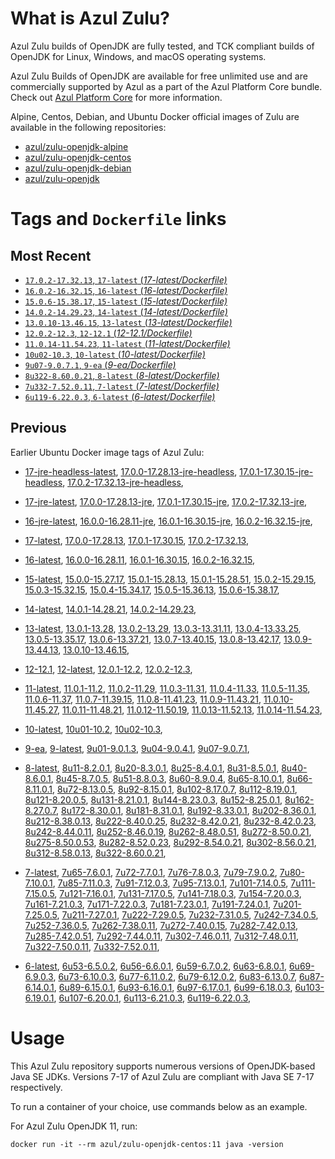 What is Azul Zulu? 
======================================

Azul Zulu builds of OpenJDK are fully tested, and TCK compliant builds of OpenJDK for Linux, Windows, and macOS operating systems.

Azul Zulu Builds of OpenJDK are available for free unlimited use and are commercially supported by Azul as a part of the Azul Platform Core bundle.
Check out [Azul Platform Core][3] for more information.

Alpine, Centos, Debian, and Ubuntu Docker official images of Zulu are available in the following repositories:

  * [azul/zulu-openjdk-alpine][4]
  * [azul/zulu-openjdk-centos][5]
  * [azul/zulu-openjdk-debian][6]
  * [azul/zulu-openjdk][7]

Tags and `Dockerfile` links
===========================

Most Recent
-----------
 
   * [`17.0.2-17.32.13`, `17-latest` (*17-latest/Dockerfile)*][10]
   * [`16.0.2-16.32.15`, `16-latest` (*16-latest/Dockerfile)*][22]
   * [`15.0.6-15.38.17`, `15-latest` (*15-latest/Dockerfile)*][30]
   * [`14.0.2-14.29.23`, `14-latest` (*14-latest/Dockerfile)*][39]
   * [`13.0.10-13.46.15`, `13-latest` (*13-latest/Dockerfile)*][42]
   * [`12.0.2-12.3`, `12-12.1` (*12-12.1/Dockerfile)*][53]
   * [`11.0.14-11.54.23`, `11-latest` (*11-latest/Dockerfile)*][57]
   * [`10u02-10.3`, `10-latest` (*10-latest/Dockerfile)*][72]
   * [`9u07-9.0.7.1`, `9-ea` (*9-ea/Dockerfile)*][75]
   * [`8u322-8.60.0.21`, `8-latest` (*8-latest/Dockerfile)*][80]
   * [`7u332-7.52.0.11`, `7-latest` (*7-latest/Dockerfile)*][118]
   * [`6u119-6.22.0.3`, `6-latest` (*6-latest/Dockerfile)*][152]

Previous
--------

Earlier Ubuntu Docker image tags of Azul Zulu:

  * [17-jre-headless-latest][18],
  [17.0.0-17.28.13-jre-headless][19],
  [17.0.1-17.30.15-jre-headless][20],
  [17.0.2-17.32.13-jre-headless][21],
  
  * [17-jre-latest][11],
  [17.0.0-17.28.13-jre][15],
  [17.0.1-17.30.15-jre][16],
  [17.0.2-17.32.13-jre][17],
  
  * [16-jre-latest][23],
  [16.0.0-16.28.11-jre][27],
  [16.0.1-16.30.15-jre][28],
  [16.0.2-16.32.15-jre][29],
  
  * [17-latest][10],
  [17.0.0-17.28.13][12],
  [17.0.1-17.30.15][13],
  [17.0.2-17.32.13][14],
  
  * [16-latest][22],
  [16.0.0-16.28.11][24],
  [16.0.1-16.30.15][25],
  [16.0.2-16.32.15][26],
  
  * [15-latest][30],
  [15.0.0-15.27.17][31],
  [15.0.1-15.28.13][32],
  [15.0.1-15.28.51][33],
  [15.0.2-15.29.15][34],
  [15.0.3-15.32.15][35],
  [15.0.4-15.34.17][36],
  [15.0.5-15.36.13][37],
  [15.0.6-15.38.17][38],
  
  * [14-latest][39],
  [14.0.1-14.28.21][40],
  [14.0.2-14.29.23][41],
  
  * [13-latest][42],
  [13.0.1-13.28][43],
  [13.0.2-13.29][44],
  [13.0.3-13.31.11][45],
  [13.0.4-13.33.25][46],
  [13.0.5-13.35.17][47],
  [13.0.6-13.37.21][48],
  [13.0.7-13.40.15][49],
  [13.0.8-13.42.17][50],
  [13.0.9-13.44.13][51],
  [13.0.10-13.46.15][52],
  
  * [12-12.1][53],
  [12-latest][54],
  [12.0.1-12.2][55],
  [12.0.2-12.3][56],
  
  * [11-latest][57],
  [11.0.1-11.2][58],
  [11.0.2-11.29][59],
  [11.0.3-11.31][60],
  [11.0.4-11.33][61],
  [11.0.5-11.35][62],
  [11.0.6-11.37][63],
  [11.0.7-11.39.15][64],
  [11.0.8-11.41.23][65],
  [11.0.9-11.43.21][66],
  [11.0.10-11.45.27][67],
  [11.0.11-11.48.21][68],
  [11.0.12-11.50.19][69],
  [11.0.13-11.52.13][70],
  [11.0.14-11.54.23][71],
  
  * [10-latest][72],
  [10u01-10.2][73],
  [10u02-10.3][74],
  
  * [9-ea][75],
  [9-latest][76],
  [9u01-9.0.1.3][77],
  [9u04-9.0.4.1][78],
  [9u07-9.0.7.1][79],
  
  * [8-latest][80],
  [8u11-8.2.0.1][81],
  [8u20-8.3.0.1][82],
  [8u25-8.4.0.1][83],
  [8u31-8.5.0.1][84],
  [8u40-8.6.0.1][85],
  [8u45-8.7.0.5][86],
  [8u51-8.8.0.3][87],
  [8u60-8.9.0.4][88],
  [8u65-8.10.0.1][89],
  [8u66-8.11.0.1][90],
  [8u72-8.13.0.5][91],
  [8u92-8.15.0.1][92],
  [8u102-8.17.0.7][93],
  [8u112-8.19.0.1][94],
  [8u121-8.20.0.5][95],
  [8u131-8.21.0.1][96],
  [8u144-8.23.0.3][97],
  [8u152-8.25.0.1][98],
  [8u162-8.27.0.7][99],
  [8u172-8.30.0.1][100],
  [8u181-8.31.0.1][101],
  [8u192-8.33.0.1][102],
  [8u202-8.36.0.1][103],
  [8u212-8.38.0.13][104],
  [8u222-8.40.0.25][105],
  [8u232-8.42.0.21][106],
  [8u232-8.42.0.23][107],
  [8u242-8.44.0.11][108],
  [8u252-8.46.0.19][109],
  [8u262-8.48.0.51][110],
  [8u272-8.50.0.21][111],
  [8u275-8.50.0.53][112],
  [8u282-8.52.0.23][113],
  [8u292-8.54.0.21][114],
  [8u302-8.56.0.21][115],
  [8u312-8.58.0.13][116],
  [8u322-8.60.0.21][117],
  
  * [7-latest][118],
  [7u65-7.6.0.1][119],
  [7u72-7.7.0.1][120],
  [7u76-7.8.0.3][121],
  [7u79-7.9.0.2][122],
  [7u80-7.10.0.1][123],
  [7u85-7.11.0.3][124],
  [7u91-7.12.0.3][125],
  [7u95-7.13.0.1][126],
  [7u101-7.14.0.5][127],
  [7u111-7.15.0.5][128],
  [7u121-7.16.0.1][129],
  [7u131-7.17.0.5][130],
  [7u141-7.18.0.3][131],
  [7u154-7.20.0.3][132],
  [7u161-7.21.0.3][133],
  [7u171-7.22.0.3][134],
  [7u181-7.23.0.1][135],
  [7u191-7.24.0.1][136],
  [7u201-7.25.0.5][137],
  [7u211-7.27.0.1][138],
  [7u222-7.29.0.5][139],
  [7u232-7.31.0.5][140],
  [7u242-7.34.0.5][141],
  [7u252-7.36.0.5][142],
  [7u262-7.38.0.11][143],
  [7u272-7.40.0.15][144],
  [7u282-7.42.0.13][145],
  [7u285-7.42.0.51][146],
  [7u292-7.44.0.11][147],
  [7u302-7.46.0.11][148],
  [7u312-7.48.0.11][149],
  [7u322-7.50.0.11][150],
  [7u332-7.52.0.11][151],
  
  * [6-latest][152],
  [6u53-6.5.0.2][153],
  [6u56-6.6.0.1][154],
  [6u59-6.7.0.2][155],
  [6u63-6.8.0.1][156],
  [6u69-6.9.0.3][157],
  [6u73-6.10.0.3][158],
  [6u77-6.11.0.2][159],
  [6u79-6.12.0.2][160],
  [6u83-6.13.0.7][161],
  [6u87-6.14.0.1][162],
  [6u89-6.15.0.1][163],
  [6u93-6.16.0.1][164],
  [6u97-6.17.0.1][165],
  [6u99-6.18.0.3][166],
  [6u103-6.19.0.1][167],
  [6u107-6.20.0.1][168],
  [6u113-6.21.0.3][169],
  [6u119-6.22.0.3][170],
  

Usage
=====

This Azul Zulu repository supports numerous versions of OpenJDK-based Java SE JDKs. Versions 7-17 of Azul Zulu are compliant with Java SE 7-17 respectively.

To run a container of your choice, use commands below as an example.

For Azul Zulu OpenJDK 11, run:

    docker run -it --rm azul/zulu-openjdk-centos:11 java -version

  [1]: https://www.azul.com/files/ZuluDocker60.gif
  [2]: https://www.azul.com/
  [3]: https://www.azul.com/products/core/
  [4]: https://hub.docker.com/r/azul/zulu-openjdk-alpine
  [5]: https://hub.docker.com/r/azul/zulu-openjdk-centos
  [6]: https://hub.docker.com/r/azul/zulu-openjdk-debian
  [7]: https://hub.docker.com/r/azul/zulu-openjdk


  [18]: https://github.com/zulu-openjdk/zulu-openjdk/blob/master/centos/17-jre-headless-latest/Dockerfile
  [19]: https://github.com/zulu-openjdk/zulu-openjdk/blob/master/centos/17.0.0-17.28.13-jre-headless/Dockerfile
  [20]: https://github.com/zulu-openjdk/zulu-openjdk/blob/master/centos/17.0.1-17.30.15-jre-headless/Dockerfile
  [21]: https://github.com/zulu-openjdk/zulu-openjdk/blob/master/centos/17.0.2-17.32.13-jre-headless/Dockerfile
  
  [11]: https://github.com/zulu-openjdk/zulu-openjdk/blob/master/centos/17-jre-latest/Dockerfile
  [15]: https://github.com/zulu-openjdk/zulu-openjdk/blob/master/centos/17.0.0-17.28.13-jre/Dockerfile
  [16]: https://github.com/zulu-openjdk/zulu-openjdk/blob/master/centos/17.0.1-17.30.15-jre/Dockerfile
  [17]: https://github.com/zulu-openjdk/zulu-openjdk/blob/master/centos/17.0.2-17.32.13-jre/Dockerfile
  
  [23]: https://github.com/zulu-openjdk/zulu-openjdk/blob/master/centos/16-jre-latest/Dockerfile
  [27]: https://github.com/zulu-openjdk/zulu-openjdk/blob/master/centos/16.0.0-16.28.11-jre/Dockerfile
  [28]: https://github.com/zulu-openjdk/zulu-openjdk/blob/master/centos/16.0.1-16.30.15-jre/Dockerfile
  [29]: https://github.com/zulu-openjdk/zulu-openjdk/blob/master/centos/16.0.2-16.32.15-jre/Dockerfile
  
  [10]: https://github.com/zulu-openjdk/zulu-openjdk/blob/master/centos/17-latest/Dockerfile
  [12]: https://github.com/zulu-openjdk/zulu-openjdk/blob/master/centos/17.0.0-17.28.13/Dockerfile
  [13]: https://github.com/zulu-openjdk/zulu-openjdk/blob/master/centos/17.0.1-17.30.15/Dockerfile
  [14]: https://github.com/zulu-openjdk/zulu-openjdk/blob/master/centos/17.0.2-17.32.13/Dockerfile
  
  [22]: https://github.com/zulu-openjdk/zulu-openjdk/blob/master/centos/16-latest/Dockerfile
  [24]: https://github.com/zulu-openjdk/zulu-openjdk/blob/master/centos/16.0.0-16.28.11/Dockerfile
  [25]: https://github.com/zulu-openjdk/zulu-openjdk/blob/master/centos/16.0.1-16.30.15/Dockerfile
  [26]: https://github.com/zulu-openjdk/zulu-openjdk/blob/master/centos/16.0.2-16.32.15/Dockerfile
  
  [30]: https://github.com/zulu-openjdk/zulu-openjdk/blob/master/centos/15-latest/Dockerfile
  [31]: https://github.com/zulu-openjdk/zulu-openjdk/blob/master/centos/15.0.0-15.27.17/Dockerfile
  [32]: https://github.com/zulu-openjdk/zulu-openjdk/blob/master/centos/15.0.1-15.28.13/Dockerfile
  [33]: https://github.com/zulu-openjdk/zulu-openjdk/blob/master/centos/15.0.1-15.28.51/Dockerfile
  [34]: https://github.com/zulu-openjdk/zulu-openjdk/blob/master/centos/15.0.2-15.29.15/Dockerfile
  [35]: https://github.com/zulu-openjdk/zulu-openjdk/blob/master/centos/15.0.3-15.32.15/Dockerfile
  [36]: https://github.com/zulu-openjdk/zulu-openjdk/blob/master/centos/15.0.4-15.34.17/Dockerfile
  [37]: https://github.com/zulu-openjdk/zulu-openjdk/blob/master/centos/15.0.5-15.36.13/Dockerfile
  [38]: https://github.com/zulu-openjdk/zulu-openjdk/blob/master/centos/15.0.6-15.38.17/Dockerfile
  
  [39]: https://github.com/zulu-openjdk/zulu-openjdk/blob/master/centos/14-latest/Dockerfile
  [40]: https://github.com/zulu-openjdk/zulu-openjdk/blob/master/centos/14.0.1-14.28.21/Dockerfile
  [41]: https://github.com/zulu-openjdk/zulu-openjdk/blob/master/centos/14.0.2-14.29.23/Dockerfile
  
  [42]: https://github.com/zulu-openjdk/zulu-openjdk/blob/master/centos/13-latest/Dockerfile
  [43]: https://github.com/zulu-openjdk/zulu-openjdk/blob/master/centos/13.0.1-13.28/Dockerfile
  [44]: https://github.com/zulu-openjdk/zulu-openjdk/blob/master/centos/13.0.2-13.29/Dockerfile
  [45]: https://github.com/zulu-openjdk/zulu-openjdk/blob/master/centos/13.0.3-13.31.11/Dockerfile
  [46]: https://github.com/zulu-openjdk/zulu-openjdk/blob/master/centos/13.0.4-13.33.25/Dockerfile
  [47]: https://github.com/zulu-openjdk/zulu-openjdk/blob/master/centos/13.0.5-13.35.17/Dockerfile
  [48]: https://github.com/zulu-openjdk/zulu-openjdk/blob/master/centos/13.0.6-13.37.21/Dockerfile
  [49]: https://github.com/zulu-openjdk/zulu-openjdk/blob/master/centos/13.0.7-13.40.15/Dockerfile
  [50]: https://github.com/zulu-openjdk/zulu-openjdk/blob/master/centos/13.0.8-13.42.17/Dockerfile
  [51]: https://github.com/zulu-openjdk/zulu-openjdk/blob/master/centos/13.0.9-13.44.13/Dockerfile
  [52]: https://github.com/zulu-openjdk/zulu-openjdk/blob/master/centos/13.0.10-13.46.15/Dockerfile
  
  [53]: https://github.com/zulu-openjdk/zulu-openjdk/blob/master/centos/12-12.1/Dockerfile
  [54]: https://github.com/zulu-openjdk/zulu-openjdk/blob/master/centos/12-latest/Dockerfile
  [55]: https://github.com/zulu-openjdk/zulu-openjdk/blob/master/centos/12.0.1-12.2/Dockerfile
  [56]: https://github.com/zulu-openjdk/zulu-openjdk/blob/master/centos/12.0.2-12.3/Dockerfile
  
  [57]: https://github.com/zulu-openjdk/zulu-openjdk/blob/master/centos/11-latest/Dockerfile
  [58]: https://github.com/zulu-openjdk/zulu-openjdk/blob/master/centos/11.0.1-11.2/Dockerfile
  [59]: https://github.com/zulu-openjdk/zulu-openjdk/blob/master/centos/11.0.2-11.29/Dockerfile
  [60]: https://github.com/zulu-openjdk/zulu-openjdk/blob/master/centos/11.0.3-11.31/Dockerfile
  [61]: https://github.com/zulu-openjdk/zulu-openjdk/blob/master/centos/11.0.4-11.33/Dockerfile
  [62]: https://github.com/zulu-openjdk/zulu-openjdk/blob/master/centos/11.0.5-11.35/Dockerfile
  [63]: https://github.com/zulu-openjdk/zulu-openjdk/blob/master/centos/11.0.6-11.37/Dockerfile
  [64]: https://github.com/zulu-openjdk/zulu-openjdk/blob/master/centos/11.0.7-11.39.15/Dockerfile
  [65]: https://github.com/zulu-openjdk/zulu-openjdk/blob/master/centos/11.0.8-11.41.23/Dockerfile
  [66]: https://github.com/zulu-openjdk/zulu-openjdk/blob/master/centos/11.0.9-11.43.21/Dockerfile
  [67]: https://github.com/zulu-openjdk/zulu-openjdk/blob/master/centos/11.0.10-11.45.27/Dockerfile
  [68]: https://github.com/zulu-openjdk/zulu-openjdk/blob/master/centos/11.0.11-11.48.21/Dockerfile
  [69]: https://github.com/zulu-openjdk/zulu-openjdk/blob/master/centos/11.0.12-11.50.19/Dockerfile
  [70]: https://github.com/zulu-openjdk/zulu-openjdk/blob/master/centos/11.0.13-11.52.13/Dockerfile
  [71]: https://github.com/zulu-openjdk/zulu-openjdk/blob/master/centos/11.0.14-11.54.23/Dockerfile
  
  [72]: https://github.com/zulu-openjdk/zulu-openjdk/blob/master/centos/10-latest/Dockerfile
  [73]: https://github.com/zulu-openjdk/zulu-openjdk/blob/master/centos/10u01-10.2/Dockerfile
  [74]: https://github.com/zulu-openjdk/zulu-openjdk/blob/master/centos/10u02-10.3/Dockerfile
  
  [75]: https://github.com/zulu-openjdk/zulu-openjdk/blob/master/centos/9-ea/Dockerfile
  [76]: https://github.com/zulu-openjdk/zulu-openjdk/blob/master/centos/9-latest/Dockerfile
  [77]: https://github.com/zulu-openjdk/zulu-openjdk/blob/master/centos/9u01-9.0.1.3/Dockerfile
  [78]: https://github.com/zulu-openjdk/zulu-openjdk/blob/master/centos/9u04-9.0.4.1/Dockerfile
  [79]: https://github.com/zulu-openjdk/zulu-openjdk/blob/master/centos/9u07-9.0.7.1/Dockerfile
  
  [80]: https://github.com/zulu-openjdk/zulu-openjdk/blob/master/centos/8-latest/Dockerfile
  [81]: https://github.com/zulu-openjdk/zulu-openjdk/blob/master/centos/8u11-8.2.0.1/Dockerfile
  [82]: https://github.com/zulu-openjdk/zulu-openjdk/blob/master/centos/8u20-8.3.0.1/Dockerfile
  [83]: https://github.com/zulu-openjdk/zulu-openjdk/blob/master/centos/8u25-8.4.0.1/Dockerfile
  [84]: https://github.com/zulu-openjdk/zulu-openjdk/blob/master/centos/8u31-8.5.0.1/Dockerfile
  [85]: https://github.com/zulu-openjdk/zulu-openjdk/blob/master/centos/8u40-8.6.0.1/Dockerfile
  [86]: https://github.com/zulu-openjdk/zulu-openjdk/blob/master/centos/8u45-8.7.0.5/Dockerfile
  [87]: https://github.com/zulu-openjdk/zulu-openjdk/blob/master/centos/8u51-8.8.0.3/Dockerfile
  [88]: https://github.com/zulu-openjdk/zulu-openjdk/blob/master/centos/8u60-8.9.0.4/Dockerfile
  [89]: https://github.com/zulu-openjdk/zulu-openjdk/blob/master/centos/8u65-8.10.0.1/Dockerfile
  [90]: https://github.com/zulu-openjdk/zulu-openjdk/blob/master/centos/8u66-8.11.0.1/Dockerfile
  [91]: https://github.com/zulu-openjdk/zulu-openjdk/blob/master/centos/8u72-8.13.0.5/Dockerfile
  [92]: https://github.com/zulu-openjdk/zulu-openjdk/blob/master/centos/8u92-8.15.0.1/Dockerfile
  [93]: https://github.com/zulu-openjdk/zulu-openjdk/blob/master/centos/8u102-8.17.0.7/Dockerfile
  [94]: https://github.com/zulu-openjdk/zulu-openjdk/blob/master/centos/8u112-8.19.0.1/Dockerfile
  [95]: https://github.com/zulu-openjdk/zulu-openjdk/blob/master/centos/8u121-8.20.0.5/Dockerfile
  [96]: https://github.com/zulu-openjdk/zulu-openjdk/blob/master/centos/8u131-8.21.0.1/Dockerfile
  [97]: https://github.com/zulu-openjdk/zulu-openjdk/blob/master/centos/8u144-8.23.0.3/Dockerfile
  [98]: https://github.com/zulu-openjdk/zulu-openjdk/blob/master/centos/8u152-8.25.0.1/Dockerfile
  [99]: https://github.com/zulu-openjdk/zulu-openjdk/blob/master/centos/8u162-8.27.0.7/Dockerfile
  [100]: https://github.com/zulu-openjdk/zulu-openjdk/blob/master/centos/8u172-8.30.0.1/Dockerfile
  [101]: https://github.com/zulu-openjdk/zulu-openjdk/blob/master/centos/8u181-8.31.0.1/Dockerfile
  [102]: https://github.com/zulu-openjdk/zulu-openjdk/blob/master/centos/8u192-8.33.0.1/Dockerfile
  [103]: https://github.com/zulu-openjdk/zulu-openjdk/blob/master/centos/8u202-8.36.0.1/Dockerfile
  [104]: https://github.com/zulu-openjdk/zulu-openjdk/blob/master/centos/8u212-8.38.0.13/Dockerfile
  [105]: https://github.com/zulu-openjdk/zulu-openjdk/blob/master/centos/8u222-8.40.0.25/Dockerfile
  [106]: https://github.com/zulu-openjdk/zulu-openjdk/blob/master/centos/8u232-8.42.0.21/Dockerfile
  [107]: https://github.com/zulu-openjdk/zulu-openjdk/blob/master/centos/8u232-8.42.0.23/Dockerfile
  [108]: https://github.com/zulu-openjdk/zulu-openjdk/blob/master/centos/8u242-8.44.0.11/Dockerfile
  [109]: https://github.com/zulu-openjdk/zulu-openjdk/blob/master/centos/8u252-8.46.0.19/Dockerfile
  [110]: https://github.com/zulu-openjdk/zulu-openjdk/blob/master/centos/8u262-8.48.0.51/Dockerfile
  [111]: https://github.com/zulu-openjdk/zulu-openjdk/blob/master/centos/8u272-8.50.0.21/Dockerfile
  [112]: https://github.com/zulu-openjdk/zulu-openjdk/blob/master/centos/8u275-8.50.0.53/Dockerfile
  [113]: https://github.com/zulu-openjdk/zulu-openjdk/blob/master/centos/8u282-8.52.0.23/Dockerfile
  [114]: https://github.com/zulu-openjdk/zulu-openjdk/blob/master/centos/8u292-8.54.0.21/Dockerfile
  [115]: https://github.com/zulu-openjdk/zulu-openjdk/blob/master/centos/8u302-8.56.0.21/Dockerfile
  [116]: https://github.com/zulu-openjdk/zulu-openjdk/blob/master/centos/8u312-8.58.0.13/Dockerfile
  [117]: https://github.com/zulu-openjdk/zulu-openjdk/blob/master/centos/8u322-8.60.0.21/Dockerfile
  
  [118]: https://github.com/zulu-openjdk/zulu-openjdk/blob/master/centos/7-latest/Dockerfile
  [119]: https://github.com/zulu-openjdk/zulu-openjdk/blob/master/centos/7u65-7.6.0.1/Dockerfile
  [120]: https://github.com/zulu-openjdk/zulu-openjdk/blob/master/centos/7u72-7.7.0.1/Dockerfile
  [121]: https://github.com/zulu-openjdk/zulu-openjdk/blob/master/centos/7u76-7.8.0.3/Dockerfile
  [122]: https://github.com/zulu-openjdk/zulu-openjdk/blob/master/centos/7u79-7.9.0.2/Dockerfile
  [123]: https://github.com/zulu-openjdk/zulu-openjdk/blob/master/centos/7u80-7.10.0.1/Dockerfile
  [124]: https://github.com/zulu-openjdk/zulu-openjdk/blob/master/centos/7u85-7.11.0.3/Dockerfile
  [125]: https://github.com/zulu-openjdk/zulu-openjdk/blob/master/centos/7u91-7.12.0.3/Dockerfile
  [126]: https://github.com/zulu-openjdk/zulu-openjdk/blob/master/centos/7u95-7.13.0.1/Dockerfile
  [127]: https://github.com/zulu-openjdk/zulu-openjdk/blob/master/centos/7u101-7.14.0.5/Dockerfile
  [128]: https://github.com/zulu-openjdk/zulu-openjdk/blob/master/centos/7u111-7.15.0.5/Dockerfile
  [129]: https://github.com/zulu-openjdk/zulu-openjdk/blob/master/centos/7u121-7.16.0.1/Dockerfile
  [130]: https://github.com/zulu-openjdk/zulu-openjdk/blob/master/centos/7u131-7.17.0.5/Dockerfile
  [131]: https://github.com/zulu-openjdk/zulu-openjdk/blob/master/centos/7u141-7.18.0.3/Dockerfile
  [132]: https://github.com/zulu-openjdk/zulu-openjdk/blob/master/centos/7u154-7.20.0.3/Dockerfile
  [133]: https://github.com/zulu-openjdk/zulu-openjdk/blob/master/centos/7u161-7.21.0.3/Dockerfile
  [134]: https://github.com/zulu-openjdk/zulu-openjdk/blob/master/centos/7u171-7.22.0.3/Dockerfile
  [135]: https://github.com/zulu-openjdk/zulu-openjdk/blob/master/centos/7u181-7.23.0.1/Dockerfile
  [136]: https://github.com/zulu-openjdk/zulu-openjdk/blob/master/centos/7u191-7.24.0.1/Dockerfile
  [137]: https://github.com/zulu-openjdk/zulu-openjdk/blob/master/centos/7u201-7.25.0.5/Dockerfile
  [138]: https://github.com/zulu-openjdk/zulu-openjdk/blob/master/centos/7u211-7.27.0.1/Dockerfile
  [139]: https://github.com/zulu-openjdk/zulu-openjdk/blob/master/centos/7u222-7.29.0.5/Dockerfile
  [140]: https://github.com/zulu-openjdk/zulu-openjdk/blob/master/centos/7u232-7.31.0.5/Dockerfile
  [141]: https://github.com/zulu-openjdk/zulu-openjdk/blob/master/centos/7u242-7.34.0.5/Dockerfile
  [142]: https://github.com/zulu-openjdk/zulu-openjdk/blob/master/centos/7u252-7.36.0.5/Dockerfile
  [143]: https://github.com/zulu-openjdk/zulu-openjdk/blob/master/centos/7u262-7.38.0.11/Dockerfile
  [144]: https://github.com/zulu-openjdk/zulu-openjdk/blob/master/centos/7u272-7.40.0.15/Dockerfile
  [145]: https://github.com/zulu-openjdk/zulu-openjdk/blob/master/centos/7u282-7.42.0.13/Dockerfile
  [146]: https://github.com/zulu-openjdk/zulu-openjdk/blob/master/centos/7u285-7.42.0.51/Dockerfile
  [147]: https://github.com/zulu-openjdk/zulu-openjdk/blob/master/centos/7u292-7.44.0.11/Dockerfile
  [148]: https://github.com/zulu-openjdk/zulu-openjdk/blob/master/centos/7u302-7.46.0.11/Dockerfile
  [149]: https://github.com/zulu-openjdk/zulu-openjdk/blob/master/centos/7u312-7.48.0.11/Dockerfile
  [150]: https://github.com/zulu-openjdk/zulu-openjdk/blob/master/centos/7u322-7.50.0.11/Dockerfile
  [151]: https://github.com/zulu-openjdk/zulu-openjdk/blob/master/centos/7u332-7.52.0.11/Dockerfile
  
  [152]: https://github.com/zulu-openjdk/zulu-openjdk/blob/master/centos/6-latest/Dockerfile
  [153]: https://github.com/zulu-openjdk/zulu-openjdk/blob/master/centos/6u53-6.5.0.2/Dockerfile
  [154]: https://github.com/zulu-openjdk/zulu-openjdk/blob/master/centos/6u56-6.6.0.1/Dockerfile
  [155]: https://github.com/zulu-openjdk/zulu-openjdk/blob/master/centos/6u59-6.7.0.2/Dockerfile
  [156]: https://github.com/zulu-openjdk/zulu-openjdk/blob/master/centos/6u63-6.8.0.1/Dockerfile
  [157]: https://github.com/zulu-openjdk/zulu-openjdk/blob/master/centos/6u69-6.9.0.3/Dockerfile
  [158]: https://github.com/zulu-openjdk/zulu-openjdk/blob/master/centos/6u73-6.10.0.3/Dockerfile
  [159]: https://github.com/zulu-openjdk/zulu-openjdk/blob/master/centos/6u77-6.11.0.2/Dockerfile
  [160]: https://github.com/zulu-openjdk/zulu-openjdk/blob/master/centos/6u79-6.12.0.2/Dockerfile
  [161]: https://github.com/zulu-openjdk/zulu-openjdk/blob/master/centos/6u83-6.13.0.7/Dockerfile
  [162]: https://github.com/zulu-openjdk/zulu-openjdk/blob/master/centos/6u87-6.14.0.1/Dockerfile
  [163]: https://github.com/zulu-openjdk/zulu-openjdk/blob/master/centos/6u89-6.15.0.1/Dockerfile
  [164]: https://github.com/zulu-openjdk/zulu-openjdk/blob/master/centos/6u93-6.16.0.1/Dockerfile
  [165]: https://github.com/zulu-openjdk/zulu-openjdk/blob/master/centos/6u97-6.17.0.1/Dockerfile
  [166]: https://github.com/zulu-openjdk/zulu-openjdk/blob/master/centos/6u99-6.18.0.3/Dockerfile
  [167]: https://github.com/zulu-openjdk/zulu-openjdk/blob/master/centos/6u103-6.19.0.1/Dockerfile
  [168]: https://github.com/zulu-openjdk/zulu-openjdk/blob/master/centos/6u107-6.20.0.1/Dockerfile
  [169]: https://github.com/zulu-openjdk/zulu-openjdk/blob/master/centos/6u113-6.21.0.3/Dockerfile
  [170]: https://github.com/zulu-openjdk/zulu-openjdk/blob/master/centos/6u119-6.22.0.3/Dockerfile
  